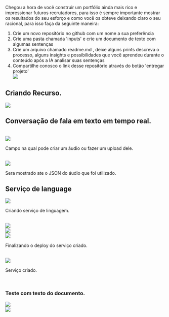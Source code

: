 Chegou a hora de você construir um portfólio ainda mais rico e impressionar futuros recrutadores, para isso é sempre importante mostrar os resultados do seu esforço e como você os obteve deixando claro o seu racional, para isso faça da seguinte maneira:

1. Crie um novo repositório no github com um nome a sua preferência
2. Crie uma pasta chamada 'inputs' e crie um documento de texto com algumas sentenças
3. Crie um arquivo chamado readme.md , deixe alguns prints descreva o processo, alguns insights e possibilidades que você aprendeu durante o conteúdo após a IA analisar suas sentenças
4. Compartilhe conosco o link desse repositório através do botão 'entregar projeto'
   <br>
   <img src="./img/img1.PNG">
   <br>

<h2>Criando Recurso.</h2>
<img src="./img/img2-criando-recurso.PNG">
<br>
<h2>Conversação de fala em texto em tempo real.</h2>
<br>
   <img src="./img/img3-gravando-audio.PNG">
<p>Campo na qual pode criar um áudio ou fazer um upload dele.</p>

<br>
   <img src="./img/img4-texto-em-json.PNG">
<p>Sera mostrado ate o JSON do áudio que foi utilizado.</p>

<h2>Serviço de language</h2>
<img src="./img/img5-criando-servico-de-linguagem.PNG">
<p>Criando serviço de linguagem.</p>
<br>
<img src="./img/img6.PNG">
<br>
<img src="./img/img7.PNG">
<br>
<img src="./img/img8-finalizacao-do-deploy.PNG">
<p>Finalizando o deploy do serviço criado.</p>
<br>
<img src="./img/img9-finalizada.PNG">
<p>Serviço criado.</p>
<br>

<h3>Teste com texto do documento.</h3>
<img src="./img/img10.PNG">
<br>
<img src="./img/img11.PNG">
<br>
